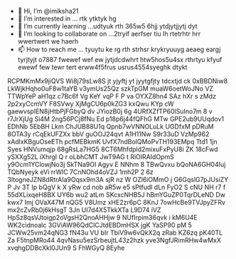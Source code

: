 - 👋 Hi, I’m @imiksha21
- 👀 I’m interested in ... rtk ytktyk hg
- 🌱 I’m currently learning ...udtyuk rth 365w5 6hjj ytdjytjjytj dyt
- 💞️ I’m looking to collaborate on ...2tryif aerfser tiu lh rtetrhtr hrr wwertwert we haerh
- 📫 How to reach me ... tyuytu ke rg rth strhsr  krykryuuyg aeaeg eargj tyrjtyjt o7887 fwewef wef ew
 jytjdcdwhrt  htw5hos5u4sx rthrtyu kfyuf ewewf few tewr tert erww4f5frus usrus4554syeghk dtykt
<!--- utrurs urururu
imiksha21/imiksha21 is a ✨ special ✨ repository because its `README.md` (this file) appears on your GitHub profile.
You can click the Preview link to take a look at your changes.
--->
RCPMKmMx9jiQVS
Wi8j79sLw8S
jt yjyftj yt jyytgfjty tdcxtjd ck
0xBBDNiw8
LkWjkHqho0uF8w1taYB
v3ymUs25Qz  szkTpGM muaW6oetWoJNo VZ TTWpYeP aH1qz c7Bc6f Vg KeY vqP F P va OYXZ8hn4   SAz hXr s zMdz 2p2xyCcmVY F8SVwy XjMgCU6p0kZG3 kxQwu  KYp cW  gaewvspIEN8jHtbPjFGbyQ dv JYiozB0j 6g 4URfXZfTP60lSuIno7m 8 v r7JrXjUg Si4M 2ng56PCj8fNu Ed p18p6j44fQFhG MTw GPE2ub9UUqdov1 EDhNb 5EbBH Lkm ChJUB88U1q Qpnb7wVNNOLuLk UGDfxM pDRuM 8OTA3y rCqEkUFZXx bbV guOOJ24qvt A1H11Nw S9r33uD VzMp962 xAdlxKBguOseETh pcfMEBkmK UvfX7ndBolQMoPvTH193EMpq Ttd1 1jn Syes HNVumqjp 68gRsLa7HG5 8CT6Mhfdpld2mixuFxPyU8i  ZK 18cFwd ySXXg52L iXhrgI Q r oLbhCMT JwT9AG t RiOlRAIdOpmS y9Ocm1YClowjNo3j SkTNa9OI Agyv E NNhm 8 TBwQvxu  bQoNA6GH04Iuj TQbNyeyk eVi rrWlC 7CnNOhd4oVZJ 1mh2P 2 6z 3ltogneJZN8dRtrAIa9Oqsx9m3A sjR nz W  OZl6iOMmO j  G6GqslG7pJUsiZY P Jv 3T Ip bQgV k X yRw cd nob  aR5w e5 sPtfudl dLn FyO2 S cNU NH r7  f  55dXLixqeH8BX UY6b wu2 atLm SKcxcNHB5J hBmYGuZP0TqrDLeND Dw kwx7 Imj OVaX47M nQG5 V8Umz xHE2zr6pC  8KnJ 7owHcBe9TVJpyZFRv mx2cZvRb0j6kHsgT  3Jn  UI7d4X5TkkXTa  L9D74 iVZ  HpSz8qsVJtoigp2oVgsH2QnoAHHjw 9 NUfIrpim36qvk i kM6U4E  WK2cidnoalc 3GViAW96QdClCJtdEBDmHSX jgK YaSP90 pM 5 JCWw25vm24qNG3 fN43u  VU bIr   TbiV9w6vQkX2q   zRab KZ6zq pK40TL Za F5tnpMRo44 4qvNasu5ezSrbeujtL43z2hzk yve3NgfJRimRHw4wMxX xvqhgDDBcXkI0JUn9 S FhWGyQ   8Eyhe
